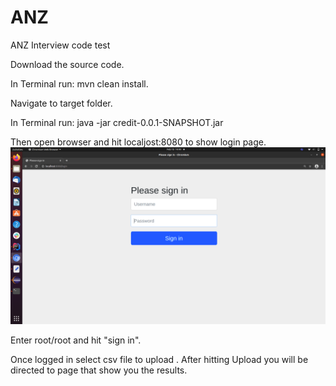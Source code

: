 # ANZ
ANZ Interview code test

Download the source code.

In Terminal run: mvn clean install.

Navigate to target folder. 

In Terminal run: java -jar credit-0.0.1-SNAPSHOT.jar

Then open browser and hit localjost:8080 to show login page.
![alt text](https://github.com/amro-malkawi/ANZ/blob/main/login.png?raw=true)

Enter root/root and hit "sign in".

Once logged in select csv file to upload . 
After hitting Upload you will be directed to page that show you the results.


